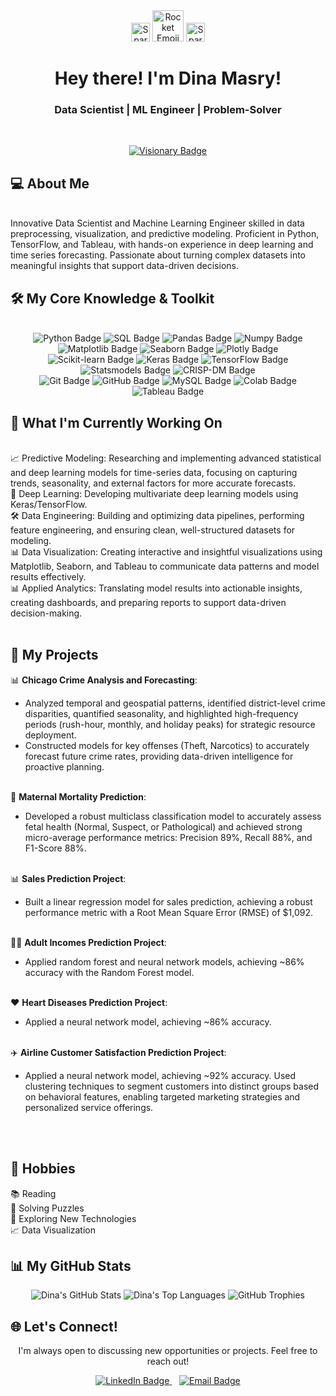 <div align="center">
<img src="https://emojicdn.elk.sh/sparkles?style=apple" width="30px" alt="Sparkles Emoji">
<img src="https://emojicdn.elk.sh/rocket?style=apple" width="50px" alt="Rocket Emoji">
<img src="https://emojicdn.elk.sh/sparkles?style=apple" width="30px" alt="Sparkles Emoji">
<h1>Hey there! I'm Dina Masry!</h1>
<h3>Data Scientist | ML Engineer | Problem-Solver</h3>
<br>
<p align="center">
<a href="https://github.com/dina-masry">
<img src="https://img.shields.io/badge/A_visionary_turning_data_into_a_competitive_advantage-blue?style=for-the-badge&logo=github&logoColor=white" alt="Visionary Badge">
</a>
</p>
</div>

<h2>💻 About Me</h2>
<br>
Innovative Data Scientist and Machine Learning Engineer skilled in data preprocessing, visualization, and predictive modeling. Proficient in Python, TensorFlow, and Tableau, with hands-on experience in deep learning and time series forecasting. Passionate about turning complex datasets into meaningful insights that support data-driven decisions.
<br>
<h2>🛠️ My Core Knowledge & Toolkit</h2>
<br>
<div align="center">
<img src="https://img.shields.io/badge/Python-3776AB?style=for-the-badge&logo=python&logoColor=white" alt="Python Badge">
<img src="https://img.shields.io/badge/SQL-4479A1?style=for-the-badge&logo=sqlite&logoColor=white" alt="SQL Badge">
<img src="https://img.shields.io/badge/Pandas-150458?style=for-the-badge&logo=pandas&logoColor=white" alt="Pandas Badge">
<img src="https://img.shields.io/badge/Numpy-013243?style=for-the-badge&logo=numpy&logoColor=white" alt="Numpy Badge">
<img src="https://img.shields.io/badge/Matplotlib-5D3B82?style=for-the-badge&logo=matplotlib&logoColor=white" alt="Matplotlib Badge">
<img src="https://img.shields.io/badge/Seaborn-3498DB?style=for-the-badge&logo=seaborn&logoColor=white" alt="Seaborn Badge">
<img src="https://img.shields.io/badge/Plotly-FF6699?style=for-the-badge&logo=plotly&logoColor=white" alt="Plotly Badge">
<br>
<img src="https://img.shields.io/badge/Scikit--learn-F7931E?style=for-the-badge&logo=scikit-learn&logoColor=white" alt="Scikit-learn Badge">
<img src="https://img.shields.io/badge/Keras-D00000?style=for-the-badge&logo=keras&logoColor=white" alt="Keras Badge">
<img src="https://img.shields.io/badge/TensorFlow-FF6F00?style=for-the-badge&logo=tensorflow&logoColor=white" alt="TensorFlow Badge">
<img src="https://img.shields.io/badge/Statsmodels-008080?style=for-the-badge&logo=statsmodels&logoColor=white" alt="Statsmodels Badge">
<img src="https://img.shields.io/badge/CRISP--DM-009688?style=for-the-badge&logo=appveyor&logoColor=white" alt="CRISP-DM Badge">
<br>
<img src="https://img.shields.io/badge/Git-F05032?style=for-the-badge&logo=git&logoColor=white" alt="Git Badge">
<img src="https://img.shields.io/badge/GitHub-100000?style=for-the-badge&logo=github&logoColor=white" alt="GitHub Badge">
<img src="https://img.shields.io/badge/MySQL-4479A1?style=for-the-badge&logo=mysql&logoColor=white" alt="MySQL Badge">
<img src="https://img.shields.io/badge/Google_Colab-F9AB00?style=for-the-badge&logo=googlecolab&logoColor=white" alt="Colab Badge">
<img src="https://img.shields.io/badge/Tableau-E97627?style=for-the-badge&logo=tableau&logoColor=white" alt="Tableau Badge">

</div>
<div></div>
<h2>🚀 What I'm Currently Working On</h2>
<br>
📈 Predictive Modeling: Researching and implementing advanced statistical and deep learning models for time-series data, focusing on capturing trends, seasonality, and external factors for more accurate forecasts.
<br>
🧠 Deep Learning: Developing multivariate deep learning models using Keras/TensorFlow.
<br>
🛠 Data Engineering: Building and optimizing data pipelines, performing feature engineering, and ensuring clean, well-structured datasets for modeling.
<br>
📊 Data Visualization: Creating interactive and insightful visualizations using Matplotlib, Seaborn, and Tableau to communicate data patterns and model results effectively.
<br>
📊 Applied Analytics: Translating model results into actionable insights, creating dashboards, and preparing reports to support data-driven decision-making.
<br>
<br>
<h2>📂 My Projects</h2>
📊 <b>Chicago Crime Analysis and Forecasting</b>:<br>
   <ul>
  <li>Analyzed temporal and geospatial patterns, identified district-level crime disparities, quantified seasonality, and highlighted high-frequency periods (rush-hour, monthly, and holiday peaks) for strategic resource deployment.</li>
  <li>Constructed models for key offenses (Theft, Narcotics) to accurately forecast future crime rates, providing data-driven intelligence for proactive planning.</li>
</ul>
<br>
💉 <b>Maternal Mortality Prediction</b>: <br>
 <ul>
  <li>Developed a robust multiclass classification model to accurately assess fetal health (Normal, Suspect, or Pathological) and achieved strong micro-average performance metrics: Precision 89%, Recall 88%, and F1-Score 88%.</li>
</ul>

<br>
📊 <b>Sales Prediction Project</b>: <br>
<ul>
  <li>Built a linear regression model for sales prediction, achieving a robust performance metric with a Root Mean Square Error (RMSE) of $1,092.</li>
</ul>
<br>
🧑‍💼 <b>Adult Incomes Prediction Project</b>: <br>
<ul>
  <li>Applied random forest and neural network models, achieving ~86% accuracy with the Random Forest model.</li>
</ul>
<br>
❤️ <b>Heart Diseases Prediction Project</b>: <br>
<ul>
  <li>Applied a neural network model, achieving ~86% accuracy.</li>
</ul>
<br>
✈️ <b>Airline Customer Satisfaction Prediction Project</b>: <br>
<ul>
  <li>Applied a neural network model, achieving ~92% accuracy. Used clustering techniques to segment customers into distinct groups based on behavioral features, enabling targeted marketing strategies and personalized service offerings.</li>
</ul>
<br>
<br>
<h2>🎨 Hobbies</h2>
📚 Reading
<br>
🧩 Solving Puzzles
<br>
🔭 Exploring New Technologies
<br>
📈 Data Visualization

<h2>📊 My GitHub Stats</h2>
<div align="center">
<img src="https://github-readme-stats.vercel.app/api?username=dina-masry&show_icons=true&theme=gotham" alt="Dina's GitHub Stats" />
<img src="https://github-readme-stats.vercel.app/api/top-langs/?username=dina-masry&layout=compact&theme=gotham" alt="Dina's Top Languages" />
<img src="https://github-readme-trophy.vercel.app/?username=dina-masry&theme=gotham&no-bg=true" alt="GitHub Trophies">
</div>

<h2>🌐 Let's Connect!</h2>
<p align="center">
I'm always open to discussing new opportunities or projects. Feel free to reach out!
</p>  
<div align="center">
<a href="https://linkedin.com/in/dina-almasri-038aa4340" target="_blank" rel="noopener noreferrer">
<img src="https://img.shields.io/badge/Connect_on_LinkedIn-0077B5?style=for-the-badge&logo=linkedin&logoColor=white" alt="LinkedIn Badge" />
</a>
&nbsp;&nbsp;
<a href="mailto:dina40012@gmail.com">
<img src="https://img.shields.io/badge/Drop_me_an_email-D14836?style=for-the-badge&logo=gmail&logoColor=white" alt="Email Badge" />
</a>
</div>
<!--
**dina-masry/dina-masry** is a ✨ _special_ ✨ repository because its `README.md` (this file) appears on your GitHub profile.

Here are some ideas to get you started:

- 🔭 I’m currently working on ...
- 🌱 I’m currently learning ...
- 👯 I’m looking to collaborate on ...
- 🤔 I’m looking for help with ...
- 💬 Ask me about ...
- 📫 How to reach me: ...
- 😄 Pronouns: ...
- ⚡ Fun fact: ...
-->
